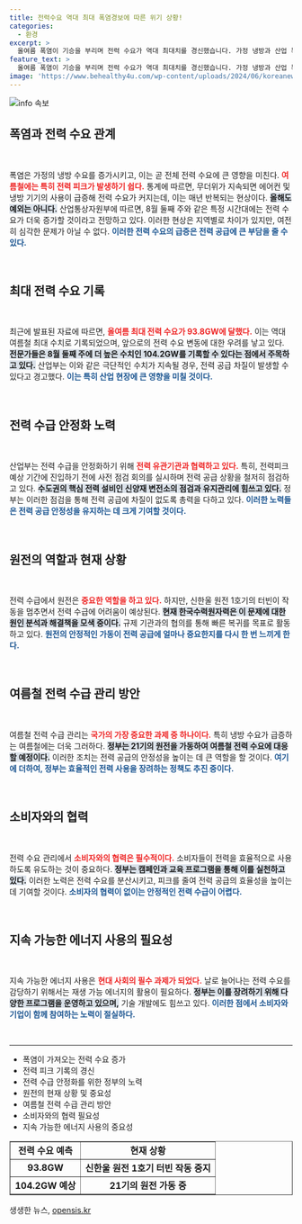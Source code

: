 ```yaml
---
title: 전력수요 역대 최대 폭염경보에 따른 위기 상황!
categories:
  - 환경
excerpt: >
  올여름 폭염이 기승을 부리며 전력 수요가 역대 최대치를 경신했습니다. 가정 냉방과 산업 복귀가 겹치며 전력 안정성이 우려되는 가운데, 정부는 비상 대응에 나섰습니다. 더위가 계속될까?
feature_text: >
  올여름 폭염이 기승을 부리며 전력 수요가 역대 최대치를 경신했습니다. 가정 냉방과 산업 복귀가 겹치며 전력 안정성이 우려되는 가운데, 정부는 비상 대응에 나섰습니다. 더위가 계속될까?
image: 'https://www.behealthy4u.com/wp-content/uploads/2024/06/koreanews.jpg'
---
```


<p><img src="https://www.behealthy4u.com/wp-content/uploads/2024/06/koreanews.jpg" alt="info 속보" /></p>

<h2 data-ke-size="size26">폭염과 전력 수요 관계</h2>

<p data-ke-size="size16">&nbsp;</p>

<p>폭염은 가정의 냉방 수요를 증가시키고, 이는 곧 전체 전력 수요에 큰 영향을 미친다. <b><span style="color: #ee2323;">여름철에는 특히 전력 피크가 발생하기 쉽다.</span></b> 통계에 따르면, 무더위가 지속되면 에어컨 및 냉방 기기의 사용이 급증해 전력 수요가 커지는데, 이는 매년 반복되는 현상이다. <b><span style="background-color: #21538527;">올해도 예외는 아니다.</span></b> 산업통상자원부에 따르면, 8월 둘째 주와 같은 특정 시간대에는 전력 수요가 더욱 증가할 것이라고 전망하고 있다. 이러한 현상은 지역별로 차이가 있지만, 여전히 심각한 문제가 아닐 수 없다. <b><span style="color: #1a5490;">이러한 전력 수요의 급증은 전력 공급에 큰 부담을 줄 수 있다.</span></b></p>

<p data-ke-size="size16">&nbsp;</p>

<h2 data-ke-size="size26">최대 전력 수요 기록</h2>

<p data-ke-size="size16">&nbsp;</p>

<p>최근에 발표된 자료에 따르면, <b><span style="color: #ee2323;">올여름 최대 전력 수요가 93.8GW에 달했다.</span></b> 이는 역대 여름철 최대 수치로 기록되었으며, 앞으로의 전력 수요 변동에 대한 우려를 낳고 있다. <b><span style="background-color: #21538527;">전문가들은 8월 둘째 주에 더 높은 수치인 104.2GW를 기록할 수 있다는 점에서 주목하고 있다.</span></b> 산업부는 이와 같은 극단적인 수치가 지속될 경우, 전력 공급 차질이 발생할 수 있다고 경고했다. <b><span style="color: #1a5490;">이는 특히 산업 현장에 큰 영향을 미칠 것이다.</span></b></p>

<p data-ke-size="size16">&nbsp;</p>

<h2 data-ke-size="size26">전력 수급 안정화 노력</h2>

<p data-ke-size="size16">&nbsp;</p>

<p>산업부는 전력 수급을 안정화하기 위해 <b><span style="color: #ee2323;">전력 유관기관과 협력하고 있다.</span></b> 특히, 전력피크 예상 기간에 진입하기 전에 사전 점검 회의를 실시하며 전력 공급 상황을 철저히 점검하고 있다. <b><span style="background-color: #21538527;">수도권의 핵심 전력 설비인 신양재 변전소의 점검과 유지관리에 힘쓰고 있다.</span></b> 정부는 이러한 점검을 통해 전력 공급에 차질이 없도록 총력을 다하고 있다. <b><span style="color: #1a5490;">이러한 노력들은 전력 공급 안정성을 유지하는 데 크게 기여할 것이다.</span></b></p>

<p data-ke-size="size16">&nbsp;</p>

<h2 data-ke-size="size26">원전의 역할과 현재 상황</h2>

<p data-ke-size="size16">&nbsp;</p>

<p>전력 수급에서 원전은 <b><span style="color: #ee2323;">중요한 역할을 하고 있다.</span></b> 하지만, 신한울 원전 1호기의 터빈이 작동을 멈추면서 전력 수급에 어려움이 예상된다. <b><span style="background-color: #21538527;">현재 한국수력원자력은 이 문제에 대한 원인 분석과 해결책을 모색 중이다.</span></b> 규제 기관과의 협의를 통해 빠른 복귀를 목표로 활동하고 있다. <b><span style="color: #1a5490;">원전의 안정적인 가동이 전력 공급에 얼마나 중요한지를 다시 한 번 느끼게 한다.</span></b></p>

<p data-ke-size="size16">&nbsp;</p>

<h2 data-ke-size="size26">여름철 전력 수급 관리 방안</h2>

<p data-ke-size="size16">&nbsp;</p>

<p>여름철 전력 수급 관리는 <b><span style="color: #ee2323;">국가의 가장 중요한 과제 중 하나이다.</span></b> 특히 냉방 수요가 급증하는 여름철에는 더욱 그러하다. <b><span style="background-color: #21538527;">정부는 21기의 원전을 가동하여 여름철 전력 수요에 대응할 예정이다.</span></b> 이러한 조치는 전력 공급의 안정성을 높이는 데 큰 역할을 할 것이다. <b><span style="color: #1a5490;">여기에 더하여, 정부는 효율적인 전력 사용을 장려하는 정책도 추진 중이다.</span></b></p>

<p data-ke-size="size16">&nbsp;</p>

<h2 data-ke-size="size26">소비자와의 협력</h2>

<p data-ke-size="size16">&nbsp;</p>

<p>전력 수요 관리에서 <b><span style="color: #ee2323;">소비자와의 협력은 필수적이다.</span></b> 소비자들이 전력을 효율적으로 사용하도록 유도하는 것이 중요하다. <b><span style="background-color: #21538527;">정부는 캠페인과 교육 프로그램을 통해 이를 실천하고 있다.</span></b> 이러한 노력은 전력 수요를 분산시키고, 피크를 줄여 전력 공급의 효율성을 높이는 데 기여할 것이다. <b><span style="color: #1a5490;">소비자의 협력이 없이는 안정적인 전력 수급이 어렵다.</span></b></p>

<p data-ke-size="size16">&nbsp;</p>

<h2 data-ke-size="size26">지속 가능한 에너지 사용의 필요성</h2>

<p data-ke-size="size16">&nbsp;</p>

<p>지속 가능한 에너지 사용은 <b><span style="color: #ee2323;">현대 사회의 필수 과제가 되었다.</span></b> 날로 늘어나는 전력 수요를 감당하기 위해서는 재생 가능 에너지의 활용이 필요하다. <b><span style="background-color: #21538527;">정부는 이를 장려하기 위해 다양한 프로그램을 운영하고 있으며,</span></b> 기술 개발에도 힘쓰고 있다. <b><span style="color: #1a5490;">이러한 점에서 소비자와 기업이 함께 참여하는 노력이 절실하다.</span></b></p>

<p data-ke-size="size16">&nbsp;</p>

<hr>

<ul>
    <li>폭염이 가져오는 전력 수요 증가</li>
    <li>전력 피크 기록의 경신</li>
    <li>전력 수급 안정화를 위한 정부의 노력</li>
    <li>원전의 현재 상황 및 중요성</li>
    <li>여름철 전력 수급 관리 방안</li>
    <li>소비자와의 협력 필요성</li>
    <li>지속 가능한 에너지 사용의 중요성</li>
</ul> 

<table border="1" cellspacing="0" cellpadding="5" style="width: 100%;">
    <tbody>
        <tr>
            <td style="text-align: center; height: 17px;"><b>전력 수요 예측</b></td>
            <td style="text-align: center; height: 17px;"><b>현재 상황</b></td>
        </tr>
        <tr>
            <td style="text-align: center; height: 17px;"><b>93.8GW</b></td>
            <td style="text-align: center; height: 17px;"><b>신한울 원전 1호기 터빈 작동 중지</b></td>
        </tr>
        <tr>
            <td style="text-align: center; height: 17px;"><b>104.2GW 예상</b></td>
            <td style="text-align: center; height: 17px;"><b>21기의 원전 가동 중</b></td>
        </tr>
    </tbody>
</table>
생생한 뉴스, <a href="https://opensis.kr" rel="dofollow">opensis.kr</a>


